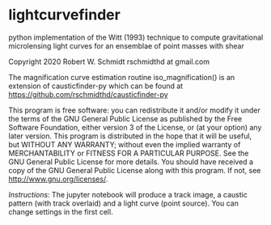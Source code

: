 # lightcurvefinder
python implementation of the Witt (1993) technique to compute gravitational microlensing light curves for an ensemblae of point masses with shear

Copyright 2020 Robert W. Schmidt rschmidthd at gmail.com

The magnification curve estimation routine iso_magnification() is an extension of causticfinder-py which can be found at https://github.com/rschmidthd/causticfinder-py

This program is free software: you can redistribute it and/or modify it under the terms of the GNU General Public License as published by the Free Software Foundation, either version 3 of the License, or (at your option) any later version.
This program is distributed in the hope that it will be useful, but WITHOUT ANY WARRANTY; without even the implied warranty of MERCHANTABILITY or FITNESS FOR A PARTICULAR PURPOSE.  See the GNU General Public License for more details.
You should have received a copy of the GNU General Public License along with this program.  If not, see <http://www.gnu.org/licenses/>.

*Instructions*: The jupyter notebook will produce a track image, a caustic pattern (with track overlaid) and a light curve (point source). You can change settings in the first cell.
